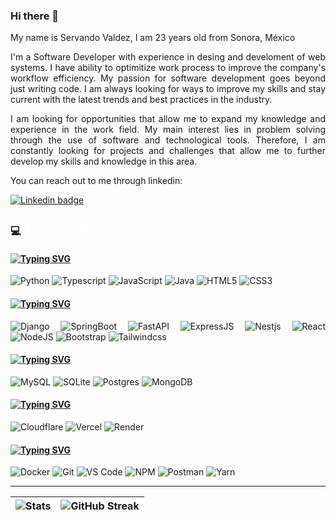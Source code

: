 ### Hi there 👋

<div align="justify">
My name is Servando Valdez, I am 23 years old from Sonora, México 

I'm a Software Developer with experience in desing and develoment of  web systems. I have ability to optimitize work process to improve the company's workflow efficiency. 
My passion for software development goes beyond just writing code. I am always looking for ways to improve my skills and stay current with the latest trends and best practices in the industry.

I am looking for opportunities that allow me to expand my knowledge and experience in the work field. My main interest lies in problem solving through the use of software and technological tools. Therefore, I am constantly looking for projects and challenges that allow me to further develop my skills and knowledge in this area.

You can reach out to me through linkedin:

[![Linkedin badge](https://img.shields.io/badge/-Servando-blue?logo=Linkedin&logoColor=white)](https://www.linkedin.com/in/servando-valdez-435b69254/)


### 💻 <span style="color:white;font-size:25px;">Technologies</span>



#### [![Typing SVG](https://readme-typing-svg.herokuapp.com?font=Fira+Code&duration=7000&color=F7F7F7&repeat=false&width=435&lines=Languages)](https://git.io/typing-svg)

![Python](https://img.shields.io/badge/-Python-3670A0?logo=python&logoColor=white)
![Typescript](https://img.shields.io/badge/-TypeScript-1498FA?logo=typescript&logoColor=white)
![JavaScript](https://img.shields.io/badge/-JavaScript-F7DF1C?logo=javascript&logoColor=black&color=F7DF1C)
![Java](https://img.shields.io/badge/-Java-ED8B00?logo=openjdk&logoColor=white)
![HTML5](https://img.shields.io/badge/-HTML5-E44D27?logo=html5&logoColor=ffffff)
![CSS3](https://img.shields.io/badge/-CSS3-1572B6?logo=css3)

#### [![Typing SVG](https://readme-typing-svg.herokuapp.com?font=Fira+Code&duration=7000&color=F7F7F7&repeat=false&width=435&lines=Frameworks)](https://git.io/typing-svg)

![Django](https://img.shields.io/badge/Django-092E20?logo=django&logoColor=white)
![SpringBoot](https://img.shields.io/badge/SpringBoot-1ea06e?logo=springboot&logoColor=white)
![FastAPI](https://img.shields.io/badge/FastAPI-009688?logo=fastapi&logoColor=white)
![ExpressJS](https://img.shields.io/badge/Express-9DA6AD?logo=express&logoColor=white)
![Nestjs](https://img.shields.io/badge/-NestJS-E0234E?logo=nestjs&logoColor=ffffff&style=flat)
![React](https://img.shields.io/badge/React-white?logo=react&logoColor=blue)
![NodeJS](https://img.shields.io/badge/NodeJS-98729?&logo=node.js&logoColor=white)
![Bootstrap](https://img.shields.io/badge/Bootstrap-563D7C?logo=bootstrap&logoColor=white)
![Tailwindcss](https://img.shields.io/badge/Tailwindcss-0F172A?&logo=tailwindcss)


#### [![Typing SVG](https://readme-typing-svg.herokuapp.com?font=Fira+Code&duration=7000&color=F7F7F7&repeat=false&width=435&lines=Databases)](https://git.io/typing-svg)

![MySQL](https://img.shields.io/badge/MySQL-1572B6?logo=mysql&logoColor=white)
![SQLite](https://img.shields.io/badge/SQLite-07405e?logo=sqlite&logoColor=white)
![Postgres](https://img.shields.io/badge/Postgres-316192?logo=postgresql&logoColor=white)
![MongoDB](https://img.shields.io/badge/MongoDB-13A822?logo=mongodb&logoColor=white)

#### [![Typing SVG](https://readme-typing-svg.herokuapp.com?font=Fira+Code&duration=7000&color=F7F7F7&repeat=false&width=435&lines=Hosting/SaaS)](https://git.io/typing-svg)

![Cloudflare](https://img.shields.io/badge/Cloudflare-F38020?logo=Cloudflare&logoColor=white)
![Vercel](https://img.shields.io/badge/vercel-%23000000.svg?logo=vercel&logoColor=white)
![Render](https://img.shields.io/badge/Render-%46E3B7.svg?logo=render&logoColor=white)

#### [![Typing SVG](https://readme-typing-svg.herokuapp.com?font=Fira+Code&duration=7000&color=F7F7F7&repeat=false&width=435&lines=Tools)](https://git.io/typing-svg)

![Docker](https://img.shields.io/badge/Docker-0db7ed?logo=docker&logoColor=white)
![Git](https://img.shields.io/badge/-Git-F05032?logo=git&logoColor=ffffff)
![VS Code](https://img.shields.io/badge/-VSCode-007ACC?logo=visual-studio-code)
![NPM](https://img.shields.io/badge/NPM-%23000000.svg?logo=npm&logoColor=white)
![Postman](https://img.shields.io/badge/Postman-FF6C37?&logo=postman&logoColor=white)
![Yarn](https://img.shields.io/badge/Yarn-1572B6?logo=yarn&logoColor=white)




---
|![Stats](https://github-readme-stats.vercel.app/api?username=Servando-Valdez&show_icons=true&theme=dark) | ![GitHub Streak](https://github-readme-streak-stats.herokuapp.com?user=Servando-Valdez&theme=dark)|
| - | - |

<!--
**Servando-Valdez/Servando-Valdez** is a ✨ _special_ ✨ repository because its `README.md` (this file) appears on your GitHub profile.

Here are some ideas to get you started:

- 🔭 I’m currently working on ...
- 🌱 I’m currently learning ...
- 👯 I’m looking to collaborate on ...
- 🤔 I’m looking for help with ...
- 💬 Ask me about ...
- 📫 How to reach me: ...
- 😄 Pronouns: ...
- ⚡ Fun fact: ...
-->
